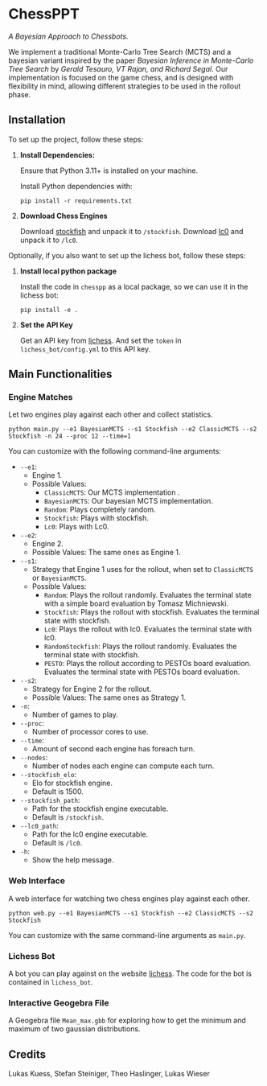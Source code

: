 # ChessPPT

*A Bayesian Approach to Chessbots.*

We implement a traditional Monte-Carlo Tree Search (MCTS) and a bayesian variant inspired by the paper *Bayesian Inference in Monte-Carlo Tree Search* by *Gerald Tesauro, VT Rajan, and Richard Segal*.
Our implementation is focused on the game chess, and is designed with flexibility in mind, allowing different strategies to be used in the rollout phase.

## Installation

To set up the project, follow these steps:

1. **Install Dependencies:**
    
    Ensure that Python 3.11+ is installed on your machine.

    Install Python dependencies with:
    
    ```
    pip install -r requirements.txt
    ```

2. **Download Chess Engines**

   Download [stockfish](https://stockfishchess.org/) and unpack it to `/stockfish`. Download [lc0](https://lczero.org/play/download/) and unpack it to `/lc0`.

Optionally, if you also want to set up the lichess bot, follow these steps:

1. **Install local python package**

   Install the code in `chesspp` as a local package, so we can use it in the lichess bot:
    ```
    pip install -e .
    ```
   
2. **Set the API Key**

   Get an API key from [lichess](https://lichess.org/). And set the `token` in `lichess_bot/config.yml` to this API key.

## Main Functionalities

### Engine Matches

Let two engines play against each other and collect statistics.

```
python main.py --e1 BayesianMCTS --s1 Stockfish --e2 ClassicMCTS --s2 Stockfish -n 24 --proc 12 --time=1 
```

You can customize with the following command-line arguments:

* `--e1`:
  * Engine 1.
  * Possible Values:
    * `ClassicMCTS`: Our MCTS implementation .
    * `BayesianMCTS`: Our bayesian MCTS implementation.
    * `Random`: Plays completely random.
    * `Stockfish`: Plays with stockfish.
    * `Lc0`: Plays with Lc0.
* `--e2`:
  * Engine 2.
  * Possible Values: The same ones as Engine 1.
* `--s1`:
  * Strategy that Engine 1 uses for the rollout, when set to `ClassicMCTS` or `BayesianMCTS`. 
  * Possible Values:
    * `Random`: Plays the rollout randomly. Evaluates the terminal state with a simple board evaluation by Tomasz Michniewski.
    * `Stockfish`: Plays the rollout with stockfish. Evaluates the terminal state with stockfish.
    * `Lc0`: Plays the rollout with lc0. Evaluates the terminal state with lc0.
    * `RandomStockfish`: Plays the rollout randomly. Evaluates the terminal state with stockfish.
    * `PESTO`:  Plays the rollout according to PESTOs board evaluation. Evaluates the terminal state with PESTOs board evaluation.
* `--s2`:
  * Strategy for Engine 2 for the rollout.
  * Possible Values: The same ones as Strategy 1.
* `-n`:
  * Number of games to play.
* `--proc`:
  * Number of processor cores to use.
* `--time`:
  * Amount of second each engine has foreach turn.
* `--nodes`:
  * Number of nodes each engine can compute each turn.
* `--stockfish_elo`:
  * Elo for stockfish engine.
  * Default is 1500.
* `--stockfish_path`:
  * Path for the stockfish engine executable.
  * Default is `/stockfish`.
* `--lc0_path`:
   * Path for the lc0 engine executable.
   * Default is `/lc0`.
* `-h`:
  * Show the help message.

### Web Interface

A web interface for watching two chess engines play against each other.

```
python web.py --e1 BayesianMCTS --s1 Stockfish --e2 ClassicMCTS --s2 Stockfish
```

You can customize with the same command-line arguments as `main.py`.

### Lichess Bot

A bot you can play against on the website [lichess](https://lichess.org/). The code for the bot is contained in `lichess_bot`.

### Interactive Geogebra File

A Geogebra file `Mean_max.gbb` for exploring how to get the minimum and maximum of two gaussian distributions.

## Credits

Lukas Kuess, Stefan Steiniger, Theo Haslinger, Lukas Wieser